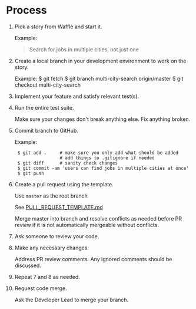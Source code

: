 # Process

1. Pick a story from Waffle and start it.

    Example:

    > Search for jobs in multiple cities, not just one

2. Create a local branch in your development environment to work on the story.

    Example:
        $ git fetch
        $ git branch multi-city-search origin/master
        $ git checkout multi-city-search

4. Implement your feature and satisfy relevant test(s).

6. Run the entire test suite.

    Make sure your changes don't break anything else. Fix anything broken.

5. Commit branch to GitHub.

    Example:

        $ git add .     # make sure you only add what should be added
                        # add things to .gitignore if needed
        $ git diff      # sanity check changes
        $ git commit -am 'users can find jobs in multiple cities at once'
        $ git push

6. Create a pull request using the template.

    Use `master` as the root branch

    See [PULL_REQUEST_TEMPLATE.md](PULL_REQUEST_TEMPLATE.md)

    Merge master into branch and resolve conflicts as needed before PR review if
    it is not automatically mergeable without conflicts.

7. Ask someone to review your code.

8. Make any necessary changes.

    Address PR review comments. Any ignored comments should be discussed.

9. Repeat 7 and 8 as needed.

10. Request code merge.

    Ask the Developer Lead to merge your branch.
